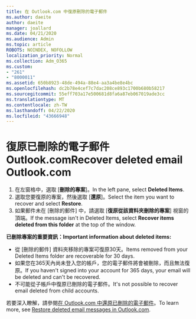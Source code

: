 ```yaml
---
title: 在 Outlook.com 中復原刪除的電子郵件
ms.author: daeite
author: daeite
manager: joallard
ms.date: 04/21/2020
ms.audience: Admin
ms.topic: article
ROBOTS: NOINDEX, NOFOLLOW
localization_priority: Normal
ms.collection: Adm_O365
ms.custom:
- "261"
- "8000011"
ms.assetid: 650b8923-48de-494a-88e4-aa3a4be8e4bc
ms.openlocfilehash: dc2b78e4cef7c7dac208ce893c1700b680b58217
ms.sourcegitcommit: 55eff703a17e500681d8fa6a87eb067019ade3cc
ms.translationtype: MT
ms.contentlocale: zh-TW
ms.lasthandoff: 04/22/2020
ms.locfileid: "43666948"
---
```

# <a name="recover-deleted-email-outlookcom"></a><span data-ttu-id="5e145-102">復原已刪除的電子郵件 Outlook.com</span><span class="sxs-lookup"><span data-stu-id="5e145-102">Recover deleted email Outlook.com</span></span>

1. <span data-ttu-id="5e145-103">在左窗格中，選取 [**刪除的專案**]。</span><span class="sxs-lookup"><span data-stu-id="5e145-103">In the left pane, select **Deleted Items**.</span></span>
2. <span data-ttu-id="5e145-104">選取您要復原的專案，然後選取 [**還原**]。</span><span class="sxs-lookup"><span data-stu-id="5e145-104">Select the item you want to recover and select **Restore**.</span></span>
3. <span data-ttu-id="5e145-105">如果郵件未在 [刪除的郵件] 中，請選取 [**復原從該資料夾刪除的專案**] 視窗的頂端。</span><span class="sxs-lookup"><span data-stu-id="5e145-105">If the message isn't in Deleted Items, select **Recover items deleted from this folder** at the top of the window.</span></span>

 <span data-ttu-id="5e145-106">**已刪除專案的重要資訊：**</span><span class="sxs-lookup"><span data-stu-id="5e145-106">**Important information about deleted items:**</span></span>
  
- <span data-ttu-id="5e145-107">從 [刪除的郵件] 資料夾移除的專案可復原30天。</span><span class="sxs-lookup"><span data-stu-id="5e145-107">Items removed from your Deleted Items folder are recoverable for 30 days.</span></span>
- <span data-ttu-id="5e145-108">如果您在365天內尚未登入您的帳戶，您的電子郵件將會被刪除，而且無法復原。</span><span class="sxs-lookup"><span data-stu-id="5e145-108">If you haven't signed into your account for 365 days, your email will be deleted and can't be recovered.</span></span>
- <span data-ttu-id="5e145-109">不可能從子帳戶中復原已刪除的電子郵件。</span><span class="sxs-lookup"><span data-stu-id="5e145-109">It's not possible to recover email deleted from child accounts.</span></span>

<span data-ttu-id="5e145-110">若要深入瞭解，請參閱[在 Outlook.com 中還原已刪除的電子郵件](https://support.office.com/article/cf06ab1b-ae0b-418c-a4d9-4e895f83ed50?wt.mc_id=Office_Outlook_com_Alchemy)。</span><span class="sxs-lookup"><span data-stu-id="5e145-110">To learn more, see [Restore deleted email messages in Outlook.com](https://support.office.com/article/cf06ab1b-ae0b-418c-a4d9-4e895f83ed50?wt.mc_id=Office_Outlook_com_Alchemy).</span></span>